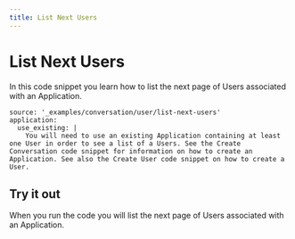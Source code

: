 ```yaml
---
title: List Next Users
---
```


# List Next Users

In this code snippet you learn how to list the next page of Users associated with an Application.

```code_snippets
source: '_examples/conversation/user/list-next-users'
application:
  use_existing: |
    You will need to use an existing Application containing at least one User in order to see a list of a Users. See the Create Conversation code snippet for information on how to create an Application. See also the Create User code snippet on how to create a User.
```

## Try it out

When you run the code you will list the next page of Users associated with an Application.
